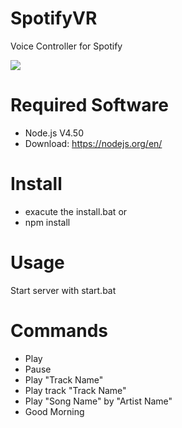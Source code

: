 # SpotifyVR
Voice Controller for Spotify

![](http://i.giphy.com/lMQFPLSAFdogo.gif)

# Required Software
* Node.js V4.50  
* Download: https://nodejs.org/en/

# Install
* exacute the install.bat or
* npm install

# Usage
 Start server with start.bat
 
# Commands
* Play
* Pause
* Play "Track Name"
* Play track "Track Name"
* Play "Song Name" by "Artist Name"
* Good Morning



